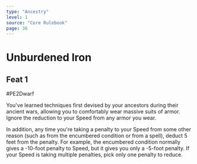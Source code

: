 ```yaml
---
type: "Ancestry"
level: 1
source: "Core Rulebook"
page: 36
---
```

# Unburdened Iron
## Feat 1
#PE2Dwarf

You've learned techniques first devised by your ancestors during their ancient wars, allowing you to comfortably wear massive suits of armor. Ignore the reduction to your Speed from any armor you wear.

In addition, any time you're taking a penalty to your Speed from some other reason (such as from the encumbered condition or from a spell), deduct 5 feet from the penalty. For example, the encumbered condition normally gives a -10-foot penalty to Speed, but it gives you only a -5-foot penalty. If your Speed is taking multiple penalties, pick only one penalty to reduce.